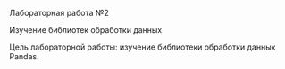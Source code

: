 Лабораторная работа №2

Изучение библиотек обработки данных

Цель лабораторной работы: изучение библиотеки обработки данных Pandas.
